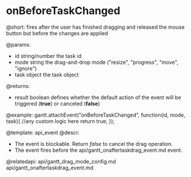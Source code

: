 onBeforeTaskChanged
=============

@short: fires after the user has finished dragging and released the mouse button but before the changes are applied


@params:

- id	string/number	the task id
- mode	string 	the drag-and-drop mode ("resize", "progress", "move", "ignore")
- task  object	the task object

@returns:  
  - result     boolean       defines whether the default action of the event will be triggered (<b>true</b>) or canceled (<b>false</b>) 
 
@example:
gantt.attachEvent("onBeforeTaskChanged", function(id, mode, task){
    //any custom logic here
	return true;
});

@template:	api_event
@descr:

- The event is blockable. Return *false* to cancel the drag operation.
- The event fires before the api/gantt_onaftertaskdrag_event.md event.

@relatedapi:
	api/gantt_drag_mode_config.md
	api/gantt_onaftertaskdrag_event.md

